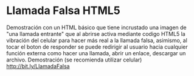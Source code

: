 # Llamada Falsa HTML5
Demostración con un HTML básico que tiene incrustado una imagen de "una llamada entrante" que al abrirse activa mediante codigo HTML5 la vibración del celular para hacer más real a la llamada falsa, asimismo, al tocar el boton de responder se puede redirigir al usuario hacia cualquier función externa como hacer una llamada, abrir un enlace, descargar un archivo.
Demostración (se recomienda utilizar celular)
http://bit.ly/LlamadaFalsa
